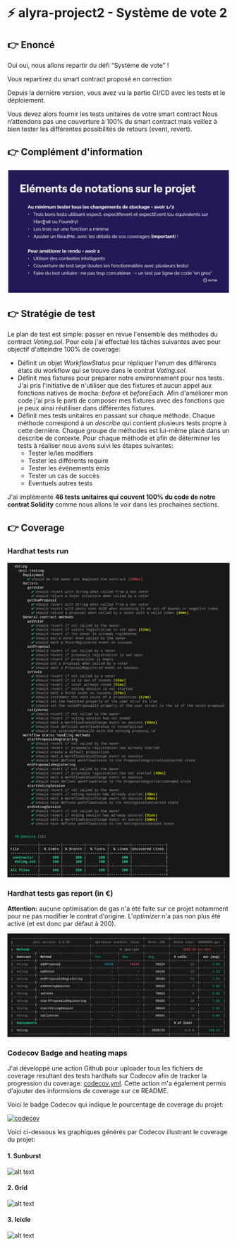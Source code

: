 # ⚡️ alyra-project2 - Système de vote 2

## :point_right: Enoncé

Oui oui, nous allons repartir du défi “Système de vote” !

Vous repartirez du smart contract proposé en correction

Depuis la dernière version, vous avez vu la partie CI/CD avec les tests et le déploiement.

Vous devez alors fournir les tests unitaires de votre smart contract Nous n’attendons pas une couverture à 100% du smart contract mais veillez à bien tester les différentes possibilités de retours (event, revert).

## :point_right: Complément d'information

![alt text](./resources/screenshot.png)

## :point_right: Stratégie de test

Le plan de test est simple: passer en revue l'ensemble des méthodes du contract _Voting.sol_. Pour cela j'ai effectué les tâches suivantes avec pour objectif d'atteindre 100% de coverage:

-   Définit un objet _WorkflowStatus_ pour répliquer l'enum des différents états du workflow qui se trouve dans le contrat _Voting.sol_.
-   Définit mes fixtures pour préparer notre environnement pour nos tests. J'ai pris l'initiative de n'utiliser que des fixtures et aucun appel aux fonctions natives de mocha: _before_ et _beforeEach_. Afin d'améliorer mon code j'ai pris le parti de composer mes fixtures avec des fonctions que je peux ainsi réutiliser dans différentes fixtures.
-   Définit mes tests unitaires en passant sur chaque méthode. Chaque méthode correspond à un _describe_ qui contient plusieurs tests propre à cette dernière. Chaque groupe de méthodes est lui-même placé dans un describe de contexte. Pour chaque méthode et afin de déterminer les tests à réaliser nous avons suivi les étapes suivantes:
    -   Tester le/les modifiers
    -   Tester les différents require
    -   Tester les événements émis
    -   Tester un cas de succès
    -   Eventuels autres tests

J'ai implémenté **46 tests unitaires qui couvent 100% du code de notre contrat Solidity** comme nous allons le voir dans les prochaines sections.

## :point_right: Coverage

### Hardhat tests run

![alt text](./resources/coverage.png)

### Hardhat tests gas report (in €)

**Attention:** aucune optimisation de gas n'a été faite sur ce projet notamment pour ne pas modifier le contrat d'origine. L'_optimizer_ n'a pas non plus été activé (et est donc par défaut à 200).

![alt text](./resources/gas.png)

### Codecov Badge and heating maps

J'ai développé une action Github pour uploader tous les fichiers de coverage resultant des tests hardhats sur Codecov afin de tracker la progression du coverage: [codecov.yml](./.github/workflows/codecov.yml). Cette action m'a également permis d'ajouter des informsions de coverage sur ce README.

Voici le badge Codecov qui indique le pourcentage de coverage du projet:

[![codecov](https://codecov.io/gh/manthis/alyra-project2/graph/badge.svg?token=RCE9F2AA3K)](https://codecov.io/gh/manthis/alyra-project2)

Voici ci-dessous les graphiques générés par Codecov illustrant le coverage du projet:

#### 1. Sunburst

![alt text](https://codecov.io/gh/manthis/alyra-project2/graphs/sunburst.svg?token=RCE9F2AA3K)

#### 2. Grid

![alt text](https://codecov.io/gh/manthis/alyra-project2/graphs/tree.svg?token=RCE9F2AA3K)

#### 3. Icicle

![alt text](https://codecov.io/gh/manthis/alyra-project2/graphs/icicle.svg?token=RCE9F2AA3K)
